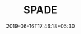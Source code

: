 ---
title: "SPADE"
date: 2019-06-16T17:46:18+05:30
type: "organisations"
org_name: "NVIDIA Research Projects"
repo_desc: "Semantic Image Synthesis with SPADE"
repo_link: https://github.com/NVlabs/SPADE
---